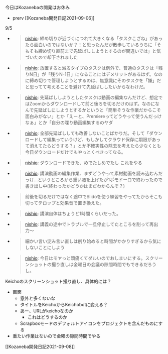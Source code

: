 
今日はKozanebaの開発はお休み
- prerv [[Kozaneba開発日記2021-09-06]]

9/5
- > [nishio](https://twitter.com/nishio/status/1434495921086107655): 締め切りが近づくにつれて大きくなる「タスクこざね」があったら面白いのではないか？！と思ったんだが散歩しているうちに「そもそも締め切り直前まで先延ばししようとするのが間違いでは」と気づいたので却下されました
- > [nishio](https://twitter.com/nishio/status/1434499391876841474): 放置すると減るタイプのタスクは例外で、普通のタスクは「残りN日」が「残りN-1日」になることにはデメリットがあるはず。なのに締め切りで管理しようとするのは、無意識にそのタスクを「嫌」だと思ってて考えることを避けて先延ばししたいからなわけだ。
- > [nishio](https://twitter.com/nishio/status/1434501863341056005): 先延ばししようとしたタスクは動画の編集なんだけど、想定ではZoomからダウンロードして前と後ろを切るだけのはず。なのになんで先延ばしにしようとするかというと「簡単そうな作業だからこそ面白みがない」とか「えーと、Premiereってどうやって使うんだっけなぁ」とか「自分の喋り動画編集するのヤダ
- > [nishio](https://twitter.com/nishio/status/1434502386047803399): 全部先延ばししても改善しないことばかりだ。そして「ダウンロードして編集っていうけど、もしかしてクラウド保存に期限があって消えてたらどうする？」とか不確実性の除去を考えたら少なくとも今日ダウンロードだけでもやっとくべきってなる。
- > [nishio](https://twitter.com/nishio/status/1434511029099139083): ダウンロードできた、めでたしめでたし
これをやる
- > [nishio](https://twitter.com/nishio/status/1435154909763018758): 講演動画の編集作業、まずどうやって素材動画を読み込むんだっけ…というところから重い腰を上げたが1ポモドーロで終わったので書き出し中(終わったかどうかはまだわからんぞ？)
- > 前後を切るだけではなく途中でSlidoを使う練習をやってたからそこも切ってテロップと効果音で置き換えた。
- > [nishio](https://twitter.com/nishio/status/1435155290752643077): 講演自体はちょうど1時間くらいだった。
- > [nishio](https://twitter.com/nishio/status/1435178505029885955): 講義の途中でトラブルで一旦停止してたところを削って再出力〜
- > 細かい言い淀み言い直しは削り始めると時間がかかりすぎるから気にしないことにしよう
- > [nishio](https://twitter.com/nishio/status/1435188155863367684): 今日はモヤっと頭痛くてダルいのでおしまいにする。スクリーンショットの撮り直しは金曜日の会議の隙間時間でもできるだろうし。

Keichoのスクリーンショット撮り直し、具体的には？
- 画面
    - 意外と多くないな
    - タイトルをKeichoからKeichobotに変える？
    - あー、URLがkeichoなのか
        - これはどうするのか
    - Scrapboxモードのデフォルトアイコンをプロジェクトを含んだものにする
- 重たい作業はないので金曜の隙間時間でやる

[[Kozaneba開発日記2021-09-08]]